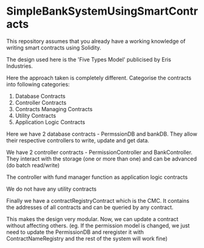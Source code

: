 # SimpleBankSystemUsingSmartContracts

This repository assumes that you already have a working knowledge of writing smart contracts using Solidity. 


The design used here is the 'Five Types Model' publicised by Eris Industries.

Here the approach taken is completely different. Categorise the contracts into following categories:
1. Database Contracts
2. Controller Contracts
3. Contracts Managing Contracts
4. Utility Contracts
5. Application Logic Contracts

Here we have 2 database contracts - PermssionDB and bankDB. They allow their respective controllers to write, update and get data.

We have 2 controller contracts - PermissionController and BankController. They interact with the storage (one or more than one) and can be advanced (do batch read/write)

The controller with fund manager function as application logic contracts

We do not have any utility contracts

Finally we have a contractRegistryContract which is the CMC. It contains the addresses of all contracts and can be queried by any contract.

This makes the design very modular. Now, we can update a contract without affecting others. (eg. If the permission model is changed, we just need to update the PermissionDB and reregister it with ContractNameRegistry and the rest of the system will work fine)

